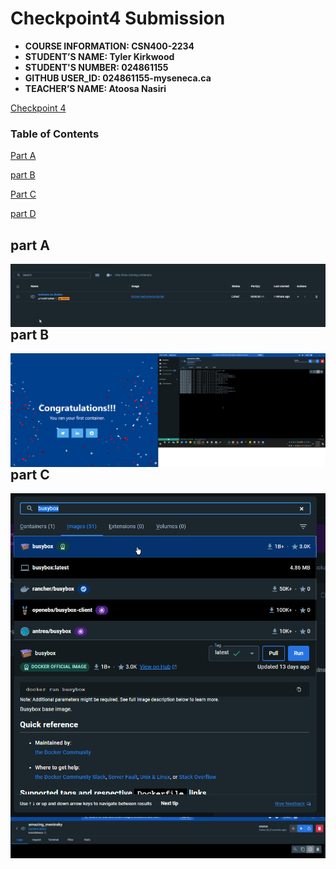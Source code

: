 # Checkpoint4 Submission

- **COURSE INFORMATION: CSN400-2234**
- **STUDENT’S NAME: Tyler Kirkwood**
- **STUDENT'S NUMBER: 024861155**
- **GITHUB USER_ID: 024861155-myseneca.ca**
- **TEACHER’S NAME: Atoosa Nasiri**

[Checkpoint 4](https://github.com/0245861155-myseneca/CSN400-Capstone/tree/main/checkpoint4 "checkpoint 4")
### Table of Contents
[Part A](#part-a)

[part B](#part-b)

[Part C](#part-c)

[part D](#part-d)


## part A


<img src="part A.png"
     alt="Part A"
     style="float: left; margin-right: 5px;" />




## part B 



<img src="part B.png"
     alt="Part B"
     style="float: left; margin-right: 5px;" />


## part C

<img src="part Ca.png"
     alt="Part Ca"
     style="float: left; margin-right: 5px;" />

#

<img src="part Cb.png"
     alt="Part Cb"
     style="float: left; margin-right: 5px;" />

